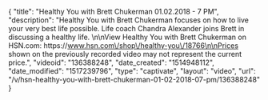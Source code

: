 {
    "title": "Healthy You with Brett Chukerman 01.02.2018 - 7 PM",
    "description": "Healthy You with Brett Chukerman focuses on how to live your very best life possible. Life coach Chandra Alexander joins Brett in discussing a healthy life. \n\nView Healthy You with Brett Chukerman on HSN.com:  https:\/\/www.hsn.com\/shop\/healthy-you\/18766\n\nPrices shown on the previously recorded video may not represent the current price.",
    "videoid": "136388248",
    "date_created": "1514948112",
    "date_modified": "1517239796",
    "type": "captivate",
    "layout": "video",
    "url": "\/v\/hsn-healthy-you-with-brett-chukerman-01-02-2018-07-pm\/136388248"
}